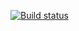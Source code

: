 [![Build status](https://ci.appveyor.com/api/projects/status/2sk7y07w16ci9236?svg=true)](https://ci.appveyor.com/project/chrisemenova/pageobjects)
